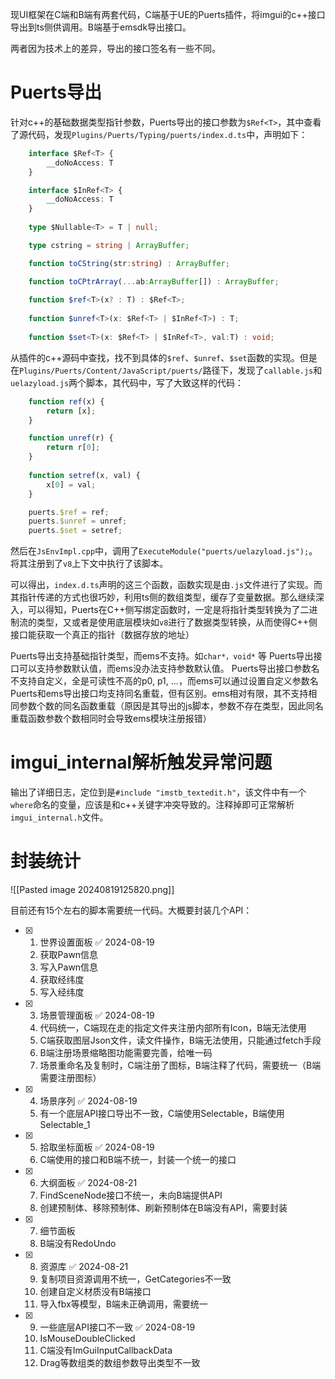 现UI框架在C端和B端有两套代码，C端基于UE的Puerts插件，将imgui的c++接口导出到ts侧供调用。B端基于emsdk导出接口。

两者因为技术上的差异，导出的接口签名有一些不同。

# Puerts导出

针对c++的基础数据类型指针参数，Puerts导出的接口参数为`$Ref<T>`，其中查看了源代码，发现`Plugins/Puerts/Typing/puerts/index.d.ts`中，声明如下：
```ts
    interface $Ref<T> {
        __doNoAccess: T
    }

    interface $InRef<T> {
        __doNoAccess: T
    }
    
    type $Nullable<T> = T | null;

    type cstring = string | ArrayBuffer;

    function toCString(str:string) : ArrayBuffer;

    function toCPtrArray(...ab:ArrayBuffer[]) : ArrayBuffer;
    
    function $ref<T>(x? : T) : $Ref<T>;
    
    function $unref<T>(x: $Ref<T> | $InRef<T>) : T;
    
    function $set<T>(x: $Ref<T> | $InRef<T>, val:T) : void;
```

从插件的c++源码中查找，找不到具体的`$ref`、`$unref`、`$set`函数的实现。但是在`Plugins/Puerts/Content/JavaScript/puerts/`路径下，发现了`callable.js`和`uelazyload.js`两个脚本，其代码中，写了大致这样的代码：
```js
    function ref(x) {
        return [x];
    }

    function unref(r) {
        return r[0];
    }
    
    function setref(x, val) {
        x[0] = val;
    }

    puerts.$ref = ref;
    puerts.$unref = unref;
    puerts.$set = setref;

```

然后在`JsEnvImpl.cpp`中，调用了`ExecuteModule("puerts/uelazyload.js");`。将其注册到了`v8`上下文中执行了该脚本。

可以得出，`index.d.ts`声明的这三个函数，函数实现是由`.js`文件进行了实现。而其指针传递的方式也很巧妙，利用ts侧的数组类型，缓存了变量数据。那么继续深入，可以得知，Puerts在C++侧写绑定函数时，一定是将指针类型转换为了二进制流的类型，又或者是使用底层模块如`v8`进行了数据类型转换，从而使得C++侧接口能获取一个真正的指针（数据存放的地址）

Puerts导出支持基础指针类型，而ems不支持。如`char*，void*` 等
Puerts导出接口可以支持参数默认值，而ems没办法支持参数默认值。
Puerts导出接口参数名不支持自定义，全是可读性不高的p0, p1, ...，而ems可以通过设置自定义参数名
Puerts和ems导出接口均支持同名重载，但有区别。ems相对有限，其不支持相同参数个数的同名函数重载（原因是其导出的js脚本，参数不存在类型，因此同名重载函数参数个数相同时会导致ems模块注册报错）

# imgui_internal解析触发异常问题

输出了详细日志，定位到是`#include "imstb_textedit.h"`，该文件中有一个`where`命名的变量，应该是和c++关键字冲突导致的。注释掉即可正常解析`imgui_internal.h`文件。


# 封装统计

![[Pasted image 20240819125820.png]]

目前还有15个左右的脚本需要统一代码。大概要封装几个API：

- [x] 1. 世界设置面板 ✅ 2024-08-19
  1. 获取Pawn信息
  2. 写入Pawn信息
  3. 获取经纬度
  4. 写入经纬度
- [x] 3. 场景管理面板 ✅ 2024-08-19
  1. 代码统一，C端现在走的指定文件夹注册内部所有Icon，B端无法使用
  2. C端获取图层Json文件，读文件操作，B端无法使用，只能通过fetch手段
  3. B端注册场景缩略图功能需要完善，给唯一码
  4. 场景重命名及复制时，C端注册了图标，B端注释了代码，需要统一（B端需要注册图标）
- [x] 4. 场景序列 ✅ 2024-08-19
  1. 有一个底层API接口导出不一致，C端使用Selectable，B端使用Selectable_1
- [x] 5. 拾取坐标面板 ✅ 2024-08-19
  1. C端使用的接口和B端不统一，封装一个统一的接口
- [x] 6. 大纲面板 ✅ 2024-08-21
  1. FindSceneNode接口不统一，未向B端提供API
  2. 创建预制体、移除预制体、刷新预制体在B端没有API，需要封装
- [x] 7. 细节面板
  1. B端没有RedoUndo
- [x] 8. 资源库 ✅ 2024-08-21
  1. 复制项目资源调用不统一，GetCategories不一致
  2. 创建自定义材质没有B端接口
  3. 导入fbx等模型，B端未正确调用，需要统一
- [x] 9. 一些底层API接口不一致 ✅ 2024-08-19
  1. IsMouseDoubleClicked
  2. C端没有ImGuiInputCallbackData
  3. Drag等数组类的数组参数导出类型不一致